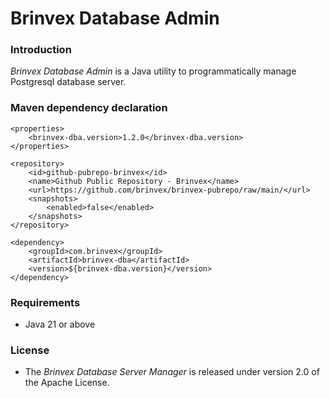 # Brinvex Database Admin

### Introduction

_Brinvex Database Admin_ is a Java utility to programmatically manage Postgresql database server.

### Maven dependency declaration
````
<properties>
    <brinvex-dba.version>1.2.0</brinvex-dba.version>
</properties>    

<repository>
    <id>github-pubrepo-brinvex</id>
    <name>Github Public Repository - Brinvex</name>
    <url>https://github.com/brinvex/brinvex-pubrepo/raw/main/</url>
    <snapshots>
        <enabled>false</enabled>
    </snapshots>
</repository>
        
<dependency>
    <groupId>com.brinvex</groupId>
    <artifactId>brinvex-dba</artifactId>
    <version>${brinvex-dba.version}</version>
</dependency>
````

### Requirements
- Java 21 or above

### License

- The _Brinvex Database Server Manager_ is released under version 2.0 of the Apache License.
